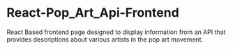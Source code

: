 # React-Pop_Art_Api-Frontend
React Based frontend page designed to display information from an API that provides descriptions about various artists in the pop art movement.
